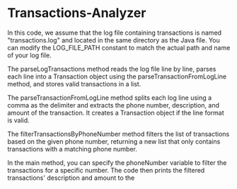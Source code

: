 # Transactions-Analyzer
In this code, we assume that the log file containing transactions is named "transactions.log" and located in the same directory as the Java file. You can modify the LOG_FILE_PATH constant to match the actual path and name of your log file.

The parseLogTransactions method reads the log file line by line, parses each line into a Transaction object using the parseTransactionFromLogLine method, and stores valid transactions in a list.

The parseTransactionFromLogLine method splits each log line using a comma as the delimiter and extracts the phone number, description, and amount of the transaction. It creates a Transaction object if the line format is valid.

The filterTransactionsByPhoneNumber method filters the list of transactions based on the given phone number, returning a new list that only contains transactions with a matching phone number.

In the main method, you can specify the phoneNumber variable to filter the transactions for a specific number. The code then prints the filtered transactions' description and amount to the
